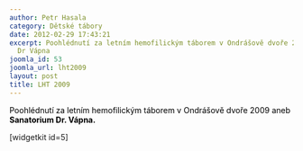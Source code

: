 ```yaml
---
author: Petr Hasala
category: Dětské tábory
date: 2012-02-29 17:43:21
excerpt: Poohlédnutí za letním hemofilickým táborem v Ondrášově dvoře 2009 aneb Sanatorium
  Dr Vápna
joomla_id: 53
joomla_url: lht2009
layout: post
title: LHT 2009
---
```


<p>
 <span style="color: #000000;">
  Poohlédnutí za letním hemofilickým táborem v Ondrášově dvoře 2009 aneb
  <strong>
   Sanatorium Dr. Vápna.
  </strong>
 </span>
</p>
<p>
 [widgetkit id=5]
</p>